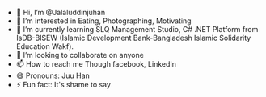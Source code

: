 - 👋 Hi, I’m @Jalaluddinjuhan
- 👀 I’m interested in Eating, Photographing, Motivating
- 🌱 I’m currently learning SLQ Management Studio, C# .NET Platform from IsDB-BISEW (Islamic Development Bank-Bangladesh Islamic Solidarity Education Wakf).
- 💞️ I’m looking to collaborate on anyone 
- 📫 How to reach me Though facebook, LinkedIn 
- 😄 Pronouns: Juu Han
- ⚡ Fun fact: It's shame to say

<!---
Jalaluddinjuhan/Jalaluddinjuhan is a ✨ special ✨ repository because its `README.md` (this file) appears on your GitHub profile.
You can click the Preview link to take a look at your changes.
--->
